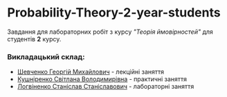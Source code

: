 # Probability-Theory-2-year-students

Завдання для лабораторних робіт з курсу *"Теорія ймовірностей"* для студентів **2** курсу.

### Викладацький склад:
- [Шевченко Георгій Михайлович](http://probability.univ.kiev.ua/index.php?page=userinfo&person=zhoraster&lan=ua) - лекційні заняття
- [Кушніренко Світлана Володимирівна](http://generalmath.knu.ua/kushnirenko-svitlana-volodymyrivna/) - практичні заняття
- [Логвіненко Станіслав Станіславович](http://probability.univ.kiev.ua/index.php?page=userinfo&person=slogvinenko&lan=ua) - лабораторні заняття

